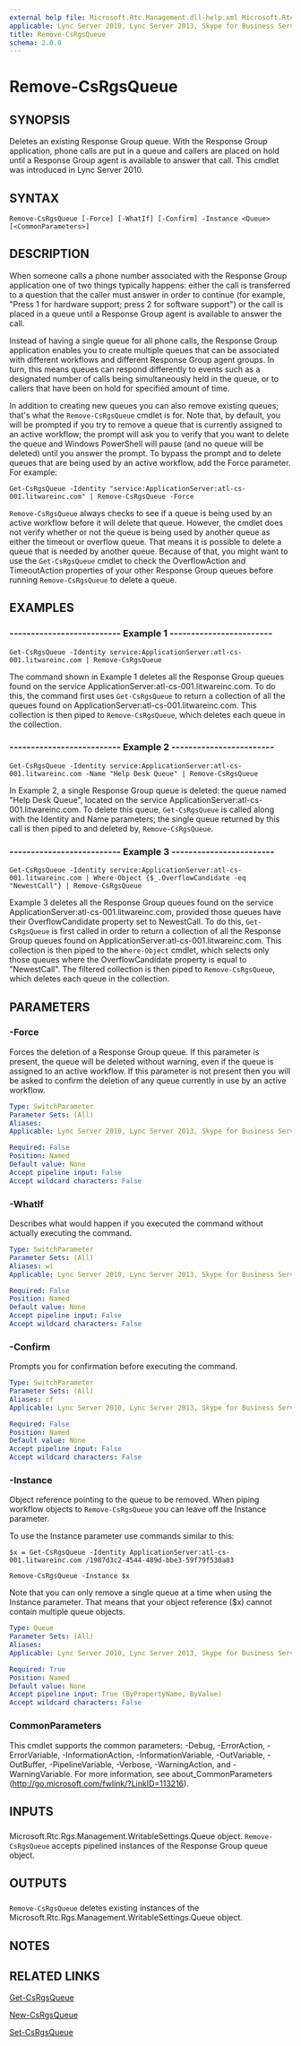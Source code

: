 ```yaml
---
external help file: Microsoft.Rtc.Management.dll-help.xml Microsoft.Rtc.Rgs.Management.dll-help.xml
applicable: Lync Server 2010, Lync Server 2013, Skype for Business Server 2015, Skype for Business Server 2019
title: Remove-CsRgsQueue
schema: 2.0.0
---
```


# Remove-CsRgsQueue

## SYNOPSIS
Deletes an existing Response Group queue.
With the Response Group application, phone calls are put in a queue and callers are placed on hold until a Response Group agent is available to answer that call.
This cmdlet was introduced in Lync Server 2010.


## SYNTAX

```
Remove-CsRgsQueue [-Force] [-WhatIf] [-Confirm] -Instance <Queue> [<CommonParameters>]
```

## DESCRIPTION
When someone calls a phone number associated with the Response Group application one of two things typically happens: either the call is transferred to a question that the caller must answer in order to continue (for example, "Press 1 for hardware support; press 2 for software support") or the call is placed in a queue until a Response Group agent is available to answer the call.

Instead of having a single queue for all phone calls, the Response Group application enables you to create multiple queues that can be associated with different workflows and different Response Group agent groups.
In turn, this means queues can respond differently to events such as a designated number of calls being simultaneously held in the queue, or to callers that have been on hold for specified amount of time.

In addition to creating new queues you can also remove existing queues; that's what the `Remove-CsRgsQueue` cmdlet is for.
Note that, by default, you will be prompted if you try to remove a queue that is currently assigned to an active workflow; the prompt will ask you to verify that you want to delete the queue and Windows PowerShell will pause (and no queue will be deleted) until you answer the prompt.
To bypass the prompt and to delete queues that are being used by an active workflow, add the Force parameter.
For example:

`Get-CsRgsQueue -Identity "service:ApplicationServer:atl-cs-001.litwareinc.com" | Remove-CsRgsQueue -Force`

`Remove-CsRgsQueue` always checks to see if a queue is being used by an active workflow before it will delete that queue.
However, the cmdlet does not verify whether or not the queue is being used by another queue as either the timeout or overflow queue.
That means it is possible to delete a queue that is needed by another queue.
Because of that, you might want to use the `Get-CsRgsQueue` cmdlet to check the OverflowAction and TimeoutAction properties of your other Response Group queues before running `Remove-CsRgsQueue` to delete a queue.


## EXAMPLES

### -------------------------- Example 1 ------------------------
```
Get-CsRgsQueue -Identity service:ApplicationServer:atl-cs-001.litwareinc.com | Remove-CsRgsQueue
```

The command shown in Example 1 deletes all the Response Group queues found on the service ApplicationServer:atl-cs-001.litwareinc.com.
To do this, the command first uses `Get-CsRgsQueue` to return a collection of all the queues found on ApplicationServer:atl-cs-001.litwareinc.com.
This collection is then piped to `Remove-CsRgsQueue`, which deletes each queue in the collection.


### -------------------------- Example 2 ------------------------
```
Get-CsRgsQueue -Identity service:ApplicationServer:atl-cs-001.litwareinc.com -Name "Help Desk Queue" | Remove-CsRgsQueue
```

In Example 2, a single Response Group queue is deleted: the queue named "Help Desk Queue", located on the service ApplicationServer:atl-cs-001.litwareinc.com.
To delete this queue, `Get-CsRgsQueue` is called along with the Identity and Name parameters; the single queue returned by this call is then piped to and deleted by, `Remove-CsRgsQueue`.


### -------------------------- Example 3 ------------------------
```
Get-CsRgsQueue -Identity service:ApplicationServer:atl-cs-001.litwareinc.com | Where-Object {$_.OverflowCandidate -eq "NewestCall"} | Remove-CsRgsQueue
```

Example 3 deletes all the Response Group queues found on the service ApplicationServer:atl-cs-001.litwareinc.com, provided those queues have their OverflowCandidate property set to NewestCall.
To do this, `Get-CsRgsQueue` is first called in order to return a collection of all the Response Group queues found on ApplicationServer:atl-cs-001.litwareinc.com.
This collection is then piped to the `Where-Object` cmdlet, which selects only those queues where the OverflowCandidate property is equal to "NewestCall".
The filtered collection is then piped to `Remove-CsRgsQueue`, which deletes each queue in the collection.


## PARAMETERS

### -Force
Forces the deletion of a Response Group queue.
If this parameter is present, the queue will be deleted without warning, even if the queue is assigned to an active workflow.
If this parameter is not present then you will be asked to confirm the deletion of any queue currently in use by an active workflow.

```yaml
Type: SwitchParameter
Parameter Sets: (All)
Aliases: 
Applicable: Lync Server 2010, Lync Server 2013, Skype for Business Server 2015, Skype for Business Server 2019

Required: False
Position: Named
Default value: None
Accept pipeline input: False
Accept wildcard characters: False
```

### -WhatIf
Describes what would happen if you executed the command without actually executing the command.

```yaml
Type: SwitchParameter
Parameter Sets: (All)
Aliases: wi
Applicable: Lync Server 2010, Lync Server 2013, Skype for Business Server 2015, Skype for Business Server 2019

Required: False
Position: Named
Default value: None
Accept pipeline input: False
Accept wildcard characters: False
```

### -Confirm
Prompts you for confirmation before executing the command.

```yaml
Type: SwitchParameter
Parameter Sets: (All)
Aliases: cf
Applicable: Lync Server 2010, Lync Server 2013, Skype for Business Server 2015, Skype for Business Server 2019

Required: False
Position: Named
Default value: None
Accept pipeline input: False
Accept wildcard characters: False
```

### -Instance
Object reference pointing to the queue to be removed.
When piping workflow objects to `Remove-CsRgsQueue` you can leave off the Instance parameter.

To use the Instance parameter use commands similar to this:

`$x = Get-CsRgsQueue -Identity ApplicationServer:atl-cs-001.litwareinc.com /1987d3c2-4544-489d-bbe3-59f79f530a83`

`Remove-CsRgsQueue -Instance $x`

Note that you can only remove a single queue at a time when using the Instance parameter.
That means that your object reference ($x) cannot contain multiple queue objects.


```yaml
Type: Queue
Parameter Sets: (All)
Aliases: 
Applicable: Lync Server 2010, Lync Server 2013, Skype for Business Server 2015, Skype for Business Server 2019

Required: True
Position: Named
Default value: None
Accept pipeline input: True (ByPropertyName, ByValue)
Accept wildcard characters: False
```

### CommonParameters
This cmdlet supports the common parameters: -Debug, -ErrorAction, -ErrorVariable, -InformationAction, -InformationVariable, -OutVariable, -OutBuffer, -PipelineVariable, -Verbose, -WarningAction, and -WarningVariable. For more information, see about_CommonParameters (http://go.microsoft.com/fwlink/?LinkID=113216).

## INPUTS

###  
Microsoft.Rtc.Rgs.Management.WritableSettings.Queue object.
`Remove-CsRgsQueue` accepts pipelined instances of the Response Group queue object.

## OUTPUTS

###  
`Remove-CsRgsQueue` deletes existing instances of the Microsoft.Rtc.Rgs.Management.WritableSettings.Queue object.

## NOTES

## RELATED LINKS

[Get-CsRgsQueue](Get-CsRgsQueue.md)

[New-CsRgsQueue](New-CsRgsQueue.md)

[Set-CsRgsQueue](Set-CsRgsQueue.md)

